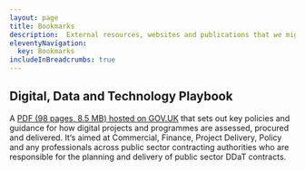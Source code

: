 ```yaml
---
layout: page
title: Bookmarks
description:  External resources, websites and publications that we might use to expand on this glossary.
eleventyNavigation:
  key: Bookmarks
includeInBreadcrumbs: true
---
```


## Digital, Data and Technology Playbook

A <a href="https://www.gov.uk/government/publications/the-digital-data-and-technology-playbook" target="_blank" class="govuk-link">PDF (98 pages, 8.5 MB) hosted on GOV.UK</a> that sets out key policies and guidance for how digital projects and programmes are assessed, procured and delivered. It‘s aimed at Commercial, Finance, Project Delivery, Policy and any professionals across public sector contracting authorities who are responsible for the planning and delivery of public sector DDaT contracts. 

